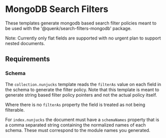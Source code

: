 # MongoDB Search Filters

These templates generate mongodb based search filter policies meant to be used
with the '@quenk/search-filters-mongodb' package.

Note: Currently only flat fields are supported with no urgent plan to support
nested documents.

## Requirements

### Schema
The `collection.nunjucks` template reads the `filterAs` value on each field in
the schema to generate the filter policy. Note that this template is meant to
generate string based filter policy pointers and not the actual policy itself.

Where there is no `filterAs` property the field is treated as not being 
filterable.

For `index.nunjucks` the document must have a `schemaNames` property that is
a comma separated string containing the normalized names of each schema. These
must correspond to the module names you generated.
